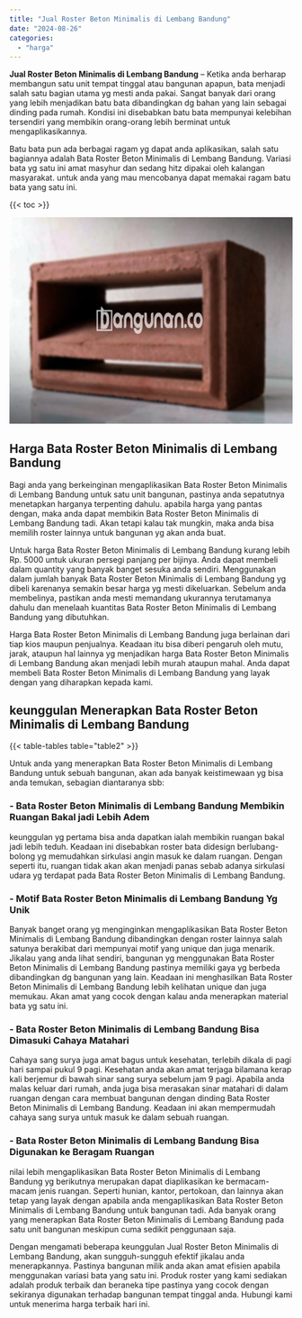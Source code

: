 ```yaml
---
title: "Jual Roster Beton Minimalis di Lembang Bandung"
date: "2024-08-26"
categories: 
  - "harga"
---
```


**Jual Roster Beton Minimalis di Lembang Bandung** – Ketika anda berharap membangun satu unit tempat tinggal atau bangunan apapun, bata menjadi salah satu bagian utama yg mesti anda pakai. Sangat banyak dari orang yang lebih menjadikan batu bata dibandingkan dg bahan yang lain sebagai dinding pada rumah. Kondisi ini disebabkan batu bata mempunyai kelebihan tersendiri yang membikin orang-orang lebih berminat untuk mengaplikasikannya.

Batu bata pun ada berbagai ragam yg dapat anda aplikasikan, salah satu bagiannya adalah Bata Roster Beton Minimalis di Lembang Bandung. Variasi bata yg satu ini amat masyhur dan sedang hitz dipakai oleh kalangan masyarakat. untuk anda yang mau mencobanya dapat memakai ragam batu bata yang satu ini.

{{< toc >}}

![Jual Roster Beton Minimalis di Lembang Bandung](/images/bata-roster-minimalis-39.png)

## Harga Bata Roster Beton Minimalis di Lembang Bandung

Bagi anda yang berkeinginan mengaplikasikan Bata Roster Beton Minimalis di Lembang Bandung untuk satu unit bangunan, pastinya anda sepatutnya menetapkan harganya terpenting dahulu. apabila harga yang pantas dengan, maka anda dapat membikin Bata Roster Beton Minimalis di Lembang Bandung tadi. Akan tetapi kalau tak mungkin, maka anda bisa memilih roster lainnya untuk bangunan yg akan anda buat.

Untuk harga Bata Roster Beton Minimalis di Lembang Bandung kurang lebih Rp. 5000 untuk ukuran persegi panjang per bijinya. Anda dapat membeli dalam quantity yang banyak banget sesuka anda sendiri. Menggunakan dalam jumlah banyak Bata Roster Beton Minimalis di Lembang Bandung yg dibeli karenanya semakin besar harga yg mesti dikeluarkan. Sebelum anda membelinya, pastikan anda mesti memandang ukurannya terutamanya dahulu dan menelaah kuantitas Bata Roster Beton Minimalis di Lembang Bandung yang dibutuhkan.

Harga Bata Roster Beton Minimalis di Lembang Bandung juga berlainan dari tiap kios maupun penjualnya. Keadaan itu bisa diberi pengaruh oleh mutu, jarak, ataupun hal lainnya yg menjadikan harga Bata Roster Beton Minimalis di Lembang Bandung akan menjadi lebih murah ataupun mahal. Anda dapat membeli Bata Roster Beton Minimalis di Lembang Bandung yang layak dengan yang diharapkan kepada kami.

## keunggulan Menerapkan Bata Roster Beton Minimalis di Lembang Bandung

{{< table-tables table="table2" >}}

Untuk anda yang menerapkan Bata Roster Beton Minimalis di Lembang Bandung untuk sebuah bangunan, akan ada banyak keistimewaan yg bisa anda temukan, sebagian diantaranya sbb:

### \- Bata Roster Beton Minimalis di Lembang Bandung Membikin Ruangan Bakal jadi Lebih Adem

keunggulan yg pertama bisa anda dapatkan ialah membikin ruangan bakal jadi lebih teduh. Keadaan ini disebabkan roster bata didesign berlubang-bolong yg memudahkan sirkulasi angin masuk ke dalam ruangan. Dengan seperti itu, ruangan tidak akan akan menjadi panas sebab adanya sirkulasi udara yg terdapat pada Bata Roster Beton Minimalis di Lembang Bandung.

### \- Motif Bata Roster Beton Minimalis di Lembang Bandung Yg Unik

Banyak banget orang yg menginginkan mengaplikasikan Bata Roster Beton Minimalis di Lembang Bandung dibandingkan dengan roster lainnya salah satunya berakibat dari mempunyai motif yang unique dan juga menarik. Jikalau yang anda lihat sendiri, bangunan yg menggunakan Bata Roster Beton Minimalis di Lembang Bandung pastinya memiliki gaya yg berbeda dibandingkan dg bangunan yang lain. Keadaan ini menghasilkan Bata Roster Beton Minimalis di Lembang Bandung lebih kelihatan unique dan juga memukau. Akan amat yang cocok dengan kalau anda menerapkan material bata yg satu ini.

### \- Bata Roster Beton Minimalis di Lembang Bandung Bisa Dimasuki Cahaya Matahari

Cahaya sang surya juga amat bagus untuk kesehatan, terlebih dikala di pagi hari sampai pukul 9 pagi. Kesehatan anda akan amat terjaga bilamana kerap kali berjemur di bawah sinar sang surya sebelum jam 9 pagi. Apabila anda malas keluar dari rumah, anda juga bisa merasakan sinar matahari di dalam ruangan dengan cara membuat bangunan dengan dinding Bata Roster Beton Minimalis di Lembang Bandung. Keadaan ini akan mempermudah cahaya sang surya untuk masuk ke dalam sebuah ruangan.

### \- Bata Roster Beton Minimalis di Lembang Bandung Bisa Digunakan ke Beragam Ruangan

nilai lebih mengaplikasikan Bata Roster Beton Minimalis di Lembang Bandung yg berikutnya merupakan dapat diaplikasikan ke bermacam-macam jenis ruangan. Seperti hunian, kantor, pertokoan, dan lainnya akan tetap yang layak dengan apabila anda mengaplikasikan Bata Roster Beton Minimalis di Lembang Bandung untuk bangunan tadi. Ada banyak orang yang menerapkan Bata Roster Beton Minimalis di Lembang Bandung pada satu unit bangunan meskipun cuma sedikit penggunaan saja.

Dengan mengamati beberapa keunggulan Jual Roster Beton Minimalis di Lembang Bandung, akan sungguh-sungguh efektif jikalau anda menerapkannya. Pastinya bangunan milik anda akan amat efisien apabila menggunakan variasi bata yang satu ini. Produk roster yang kami sediakan adalah produk terbaik dan beraneka tipe pastinya yang cocok dengan sekiranya digunakan terhadap bangunan tempat tinggal anda. Hubungi kami untuk menerima harga terbaik hari ini.

